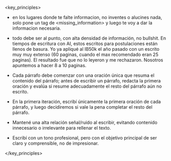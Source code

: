 <key_principles> 
- en los lugares donde te falte informacion, no inventes o alucines nada, solo pone un tag de <missing_information> y luego te voy a dar la informacion necesaria. 

- todo debe ser al punto, con alta densidad de información, no bullshit. En tiempos de escritura con AI, estos escritos para postulaciones están llenos de basura. Yo ya apliqué al IB50k el año pasado con un escrito muy muy extenso (60 paginas, cuando el max recomendado eran 25 paginas). El resultado fue que no lo leyeron y me rechazaron. Nosotros apuntemos a hacer 8 a 10 paginas. 

- Cada párrafo debe comenzar con una oración única que resuma el contenido del párrafo; antes de escribir un párrafo, redacta la primera oración y evalúa si resume adecuadamente el resto del párrafo aún no escrito.

- En la primera iteración, escribí únicamente la primera oración de cada párrafo, y luego decidiremos si vale la pena completar el resto del párrafo.

- Mantené una alta relación señal/ruido al escribir, evitando contenido innecesario o irrelevante para rellenar el texto.

- Escribí con un tono profesional, pero con el objetivo principal de ser claro y comprensible, no de impresionar.


</key_principles>